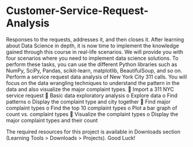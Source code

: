 # Customer-Service-Request-Analysis
Responses to the requests, addresses it, and then closes it.
After learning about Data Science in depth, it is now time to implement the knowledge gained through this course in real-life scenarios. We will provide you with four scenarios where you need to implement data science solutions. To perform these tasks, you can use the different Python libraries such as NumPy, SciPy, Pandas, scikit-learn, matplotlib, BeautifulSoup, and so on.  
 Perform a service request data analysis of New York City 311 calls. You will focus on the data wrangling techniques to understand the pattern in the data and also visualize the major complaint types. 
	Import a 311 NYC service request
	Basic data exploratory analysis 
o	Explore data
o	Find patterns
o	Display the complaint type and city together
	Find major complaint types
o	Find the top 10 complaint types 
o	Plot a bar graph of count vs. complaint types
	Visualize the complaint types
o	Display the major complaint types and their count

The required resources for this project is available in Downloads section (Learning Tools > Downloads > Projects). Good Luck!
